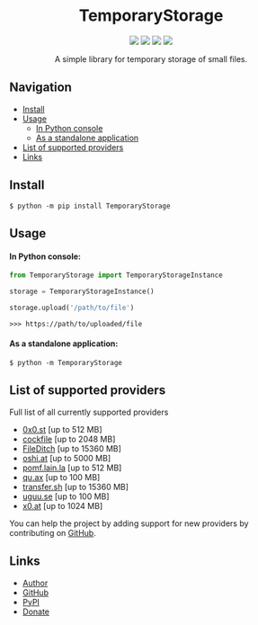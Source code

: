 <div align="center">
  <h1>TemporaryStorage</h1>
  <p>
    <img src="https://img.shields.io/pypi/dm/TemporaryStorage">
    <img src="https://img.shields.io/pypi/v/TemporaryStorage?label=version">
    <img src="https://img.shields.io/pypi/l/TemporaryStorage">
    <img src="https://img.shields.io/github/repo-size/ulbwazhine/TemporaryStorage">
  </p>
  <p>A simple library for temporary storage of small files.</p>
</div>

## Navigation
* [Install](https://github.com/ulbwazhine/TemporaryStorage#install)
* [Usage](https://github.com/ulbwazhine/TemporaryStorage#usage)
  * [In Python console](https://github.com/ulbwazhine/TemporaryStorage#in-python-console)
  * [As a standalone application](https://github.com/ulbwazhine/TemporaryStorage#as-a-standalone-application)
* [List of supported providers](https://github.com/ulbwazhine/TemporaryStorage#list-of-supported-providers)
* [Links](https://github.com/ulbwazhine/TemporaryStorage#links)

## Install
```
$ python -m pip install TemporaryStorage
```

## Usage

#### In Python console:

```python
from TemporaryStorage import TemporaryStorageInstance

storage = TemporaryStorageInstance()

storage.upload('/path/to/file')
```

```
>>> https://path/to/uploaded/file
```

#### As a standalone application:
```
$ python -m TemporaryStorage
```

## List of supported providers

Full list of all currently supported providers

* [0x0.st](http://0x0.st) [up to 512 MB]
* [cockfile](https://cockfile.com) [up to 2048 MB]
* [FileDitch](https://fileditch.com) [up to 15360 MB]
* [oshi.at](https://oshi.at) [up to 5000 MB]
* [pomf.lain.la](https://pomf.lain.la) [up to 512 MB]
* [qu.ax](https://qu.ax) [up to 100 MB]
* [transfer.sh](https://transfer.sh) [up to 15360 MB]
* [uguu.se](https://uguu.se) [up to 100 MB]
* [x0.at](https://x0.at) [up to 1024 MB]

You can help the project by adding support for new providers by contributing on [GitHub](https://github.com/ulbwazhine/TemporaryStorage).

## Links
* [Author](https://ulbwa.github.io)
* [GitHub](https://github.com/ulbwazhine/TemporaryStorage)
* [PyPI](https://pypi.org/project/TemporaryStorage)
* [Donate](https://ulbwa.github.io/go?to=donate)

